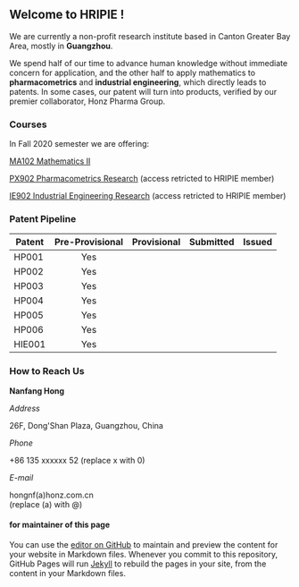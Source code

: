 ## Welcome to HRIPIE ! 

We are currently a non-profit research institute based in Canton Greater Bay Area, mostly in **Guangzhou**. 

We spend half of our time to advance human knowledge without immediate concern for application, and the other half to apply mathematics to **pharmacometrics** and **industrial engineering**, which directly leads to patents. In some cases, our patent will turn into products, verified by our premier collaborator, Honz Pharma Group. 

### Courses

In Fall 2020 semester we are offering:

[MA102 Mathematics II](https://github.com/NanFangHong/HRIPIE-MA102)

[PX902 Pharmacometrics Research](https://github.com/NanFangHong/HRIPIE-PX902) (access retricted to HRIPIE member)

[IE902 Industrial Engineering Research](https://github.com/NanFangHong/HRIPIE-IE902) (access retricted to HRIPIE member)

### Patent Pipeline


| Patent | Pre-Provisional | Provisional | Submitted | Issued | 
| ---- | :----: | :----: | :----: | :----: |
| HP001 | Yes |  |  |  |
| HP002 | Yes |  |  |  |
| HP003 | Yes |  |  |  |
| HP004 | Yes |  |  |  |
| HP005 | Yes |  |  |  |
| HP006 | Yes |  |  |  |
| HIE001 | Yes |  |  |  |

### How to Reach Us

**Nanfang Hong** 

*Address*

26F, Dong'Shan Plaza, Guangzhou, China

*Phone* 

+86 135 xxxxxx 52
(replace x with 0)

*E-mail* 

hongnf(a)honz.com.cn   
(replace (a) with @) 


#### for maintainer of this page

You can use the [editor on GitHub](https://github.com/HonzResearch/HonzResearch.github.io/edit/master/index.md) to maintain and preview the content for your website in Markdown files. Whenever you commit to this repository, GitHub Pages will run [Jekyll](https://jekyllrb.com/) to rebuild the pages in your site, from the content in your Markdown files.








